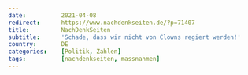 ```yaml
---
date:          2021-04-08
redirect:      https://www.nachdenkseiten.de/?p=71407
title:         NachDenkSeiten
subtitle:      'Schade, dass wir nicht von Clowns regiert werden!'
country:       DE
categories:    [Politik, Zahlen]
tags:          [nachdenkseiten, massnahmen]
---
```

